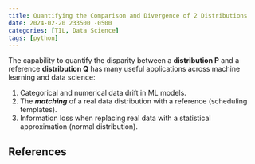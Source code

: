 ```yaml
---
title: Quantifying the Comparison and Divergence of 2 Distributions
date: 2024-02-20 233500 -0500
categories: [TIL, Data Science]
tags: [python]
---
```


The capability to quantify the disparity between a **distribution P** and a 
reference **distribution Q** has many useful applications across 
machine learning and data science:

1. Categorical and numerical data drift in ML models.
2. The **_matching_** of a real data distribution with a reference (scheduling templates).
3. Information loss when replacing real data with a statistical approximation (normal distribution).


## References
[^]: [](https://www.countbayesie.com/blog/2017/5/9/kullback-leibler-divergence-explained)
[^]: [](https://towardsdatascience.com/light-on-math-machine-learning-intuitive-guide-to-understanding-kl-divergence-2b382ca2b2a8)
[^]: [](https://www.giskard.ai/knowledge/how-to-test-ml-models-2-n-categorical-data-drift)
[^]: [](https://stackoverflow.com/questions/45086712/how-to-kullback-leibler-divergence-of-two-datasets)
[^]: [](https://mathoverflow.net/questions/428245/relationship-between-kl-chi-squared-and-hellinger)
[^]: [](https://math.stackexchange.com/questions/2674547/chi-squared-divergence-and-kullback-leibler-divergence)